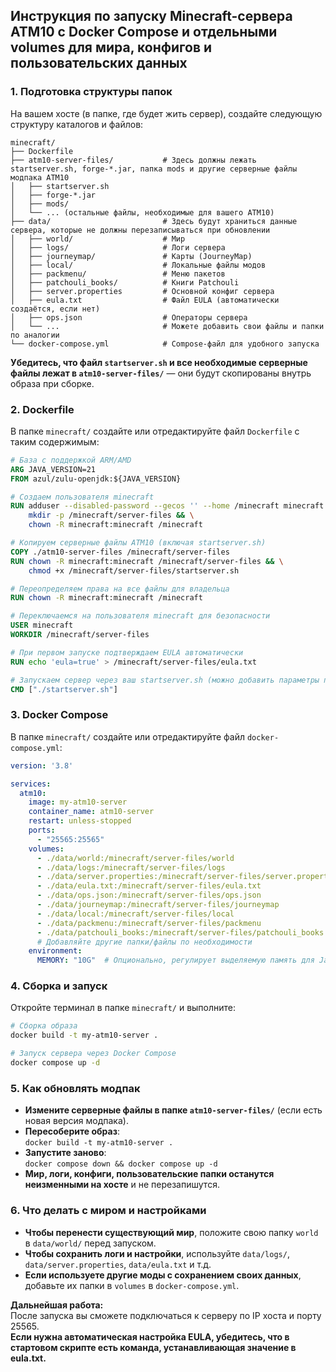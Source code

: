 ## Инструкция по запуску Minecraft-сервера ATM10 с Docker Compose и отдельными volumes для мира, конфигов и пользовательских данных

### 1. Подготовка структуры папок

На вашем хосте (в папке, где будет жить сервер), создайте следующую структуру каталогов и файлов:

```
minecraft/
├── Dockerfile
├── atm10-server-files/           # Здесь должны лежать startserver.sh, forge-*.jar, папка mods и другие серверные файлы модпака ATM10
│   ├── startserver.sh
│   ├── forge-*.jar
│   ├── mods/
│   └── ... (остальные файлы, необходимые для вашего ATM10)
├── data/                         # Здесь будут храниться данные сервера, которые не должны перезаписываться при обновлении
│   ├── world/                    # Мир
│   ├── logs/                     # Логи сервера
│   ├── journeymap/               # Карты (JourneyMap)
│   ├── local/                    # Локальные файлы модов
│   ├── packmenu/                 # Меню пакетов
│   ├── patchouli_books/          # Книги Patchouli
│   ├── server.properties         # Основной конфиг сервера
│   ├── eula.txt                  # Файл EULA (автоматически создаётся, если нет)
│   ├── ops.json                  # Операторы сервера
│   └── ...                       # Можете добавить свои файлы и папки по аналогии
└── docker-compose.yml            # Compose-файл для удобного запуска
```

**Убедитесь, что файл `startserver.sh` и все необходимые серверные файлы лежат в `atm10-server-files/`** — они будут скопированы внутрь образа при сборке.

### 2. Dockerfile

В папке `minecraft/` создайте или отредактируйте файл `Dockerfile` с таким содержимым:

```dockerfile
# База с поддержкой ARM/AMD
ARG JAVA_VERSION=21
FROM azul/zulu-openjdk:${JAVA_VERSION}

# Создаем пользователя minecraft
RUN adduser --disabled-password --gecos '' --home /minecraft minecraft && \
    mkdir -p /minecraft/server-files && \
    chown -R minecraft:minecraft /minecraft

# Копируем серверные файлы ATM10 (включая startserver.sh)
COPY ./atm10-server-files /minecraft/server-files
RUN chown -R minecraft:minecraft /minecraft/server-files && \
    chmod +x /minecraft/server-files/startserver.sh

# Переопределяем права на все файлы для владельца
RUN chown -R minecraft:minecraft /minecraft

# Переключаемся на пользователя minecraft для безопасности
USER minecraft
WORKDIR /minecraft/server-files

# При первом запуске подтверждаем EULA автоматически
RUN echo 'eula=true' > /minecraft/server-files/eula.txt

# Запускаем сервер через ваш startserver.sh (можно добавить параметры памяти здесь)
CMD ["./startserver.sh"]
```

### 3. Docker Compose

В папке `minecraft/` создайте или отредактируйте файл `docker-compose.yml`:

```yaml
version: '3.8'

services:
  atm10:
    image: my-atm10-server
    container_name: atm10-server
    restart: unless-stopped
    ports:
      - "25565:25565"
    volumes:
      - ./data/world:/minecraft/server-files/world
      - ./data/logs:/minecraft/server-files/logs
      - ./data/server.properties:/minecraft/server-files/server.properties
      - ./data/eula.txt:/minecraft/server-files/eula.txt
      - ./data/ops.json:/minecraft/server-files/ops.json
      - ./data/journeymap:/minecraft/server-files/journeymap
      - ./data/local:/minecraft/server-files/local
      - ./data/packmenu:/minecraft/server-files/packmenu
      - ./data/patchouli_books:/minecraft/server-files/patchouli_books
      # Добавляйте другие папки/файлы по необходимости
    environment:
      MEMORY: "10G"  # Опционально, регулирует выделяемую память для Java
```

### 4. Сборка и запуск

Откройте терминал в папке `minecraft/` и выполните:

```bash
# Сборка образа
docker build -t my-atm10-server .

# Запуск сервера через Docker Compose
docker compose up -d
```

### 5. Как обновлять модпак

- **Измените серверные файлы в папке `atm10-server-files/`** (если есть новая версия модпака).
- **Пересоберите образ**:  
  `docker build -t my-atm10-server .`
- **Запустите заново**:  
  `docker compose down && docker compose up -d`
- **Мир, логи, конфиги, пользовательские папки останутся неизменными на хосте** и не перезапишутся.

### 6. Что делать с миром и настройками

- **Чтобы перенести существующий мир**, положите свою папку `world` в `data/world/` перед запуском.
- **Чтобы сохранить логи и настройки**, используйте `data/logs/`, `data/server.properties`, `data/eula.txt` и т.д.
- **Если используете другие моды с сохранением своих данных**, добавьте их папки в `volumes` в `docker-compose.yml`.

**Дальнейшая работа:**  
После запуска вы сможете подключаться к серверу по IP хоста и порту 25565.  
**Если нужна автоматическая настройка EULA, убедитесь, что в стартовом скрипте есть команда, устанавливающая значение в eula.txt.**
